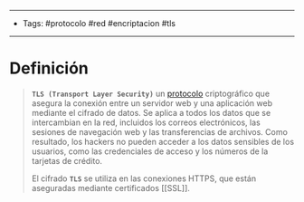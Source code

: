 --------------------
- Tags: #protocolo #red #encriptacion #tls
-----------------------------
# Definición

> **`TLS (Transport Layer Security)`** un [protocolo](Protocolos%20Comunes) criptográfico que asegura la conexión entre un servidor web y una aplicación web mediante el cifrado de datos. Se aplica a todos los datos que se intercambian en la red, incluidos los correos electrónicos, las sesiones de navegación web y las transferencias de archivos. Como resultado, los hackers no pueden acceder a los datos sensibles de los usuarios, como las credenciales de acceso y los números de la tarjetas de crédito. 
> 
> El cifrado **`TLS`** se utiliza en las conexiones HTTPS, que están aseguradas mediante certificados [[SSL]].